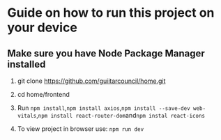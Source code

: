 # Guide on how to run this project on your device

## Make sure you have Node Package Manager installed

1. git clone https://github.com/guiitarcouncil/home.git

2. cd home/frontend

3. Run `npm install`,`npm install axios`,`npm install --save-dev web-vitals`,`npm install react-router-dom`and`npm instal react-icons`

4. To view project in browser use: `npm run dev`
